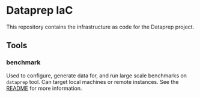 # Dataprep IaC

This repository contains the infrastructure as code for the Dataprep project.

## Tools

### benchmark

Used to configure, generate data for, and run large scale benchmarks on `dataprep` tool. 
Can target local machines or remote instances.
See the [README](benchmark/README.md) for more information.